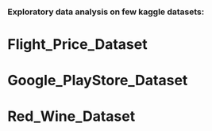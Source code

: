 ### Exploratory data analysis on few kaggle datasets:

# Flight_Price_Dataset
# Google_PlayStore_Dataset
# Red_Wine_Dataset
